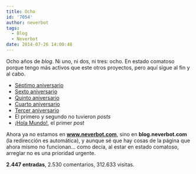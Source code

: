 ```yaml
---
title: Ocho
id: '7054'
author: neverbot
tags:
  - Blog
  - Neverbot
date: 2014-07-26 14:00:48
---
```


Ocho años de _blog_. Ni uno, ni dos, ni tres: ocho. En estado comatoso porque tengo más activos que este otros proyectos, pero aquí sigue al fin y al cabo.

*   [Séptimo aniversario](http://localhost:8000/archivo/blog/septimo-aniversario/)
*   [Sexto aniversario](http://localhost:8000/archivo/blog/sexto-aniversario/)
*   [Quinto aniversario](http://localhost:8000/archivo/mundo-real%e2%84%a2/%c2%a1quinto-aniversario/)
*   [Cuarto aniversario](http://localhost:8000/archivo/blog/cuarto-aniversario-de-neverbot-com/)
*   [Tercer aniversario](http://localhost:8000/archivo/blog/tercer-aniversario-del-blog/)
*   El primero y segundo no tuvieron _posts_
*   [¡Hola Mundo!](http://localhost:8000/archivo/blog/hello-world/), el primer _post_

Ahora ya no estamos en **www.neverbot.com**, sino en **blog.neverbot.com** (la redirección es automática), y aunque sé que hay cosas de la página que ahora mismo no funcionan... como decía, al estar en estado comatoso, arreglar no es una prioridad urgente.

**2.447 entradas**, 2.530 comentarios, 312.633 visitas.